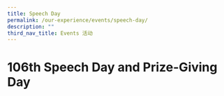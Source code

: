 ```yaml
---
title: Speech Day
permalink: /our-experience/events/speech-day/
description: ""
third_nav_title: Events 活动
---
```

# 106th Speech Day and Prize-Giving Day